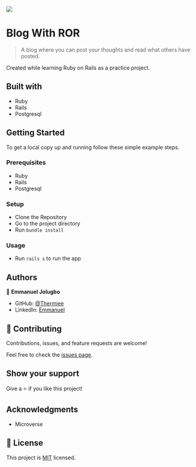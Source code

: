 ![](https://img.shields.io/badge/Microverse-blueviolet)

# Blog With ROR

> A blog where you can post your thoughts and read what others have posted.

Created while learning Ruby on Rails as a practice project.

## Built with

- Ruby
- Rails
- Postgresql

## Getting Started

To get a local copy up and running follow these simple example steps.

### Prerequisites

- Ruby
- Rails
- Postgresql

### Setup

- Clone the Repository
- Go to the project directory
- Run ```bundle install```

### Usage

- Run ```rails s``` to run the app

## Authors

👤 **Emmanuel Jolugbo**

- GitHub: [@Thermiee](https://github.com/Thermiee)
- LinkedIn: [Emmanuel](https://www.linkedin.com/in/emmanuel-jolugbo/)

## 🤝 Contributing

Contributions, issues, and feature requests are welcome!

Feel free to check the [issues page](../../issues/).

## Show your support

Give a ⭐️ if you like this project!

## Acknowledgments

- Microverse

## 📝 License

This project is [MIT](./LICENSE) licensed.